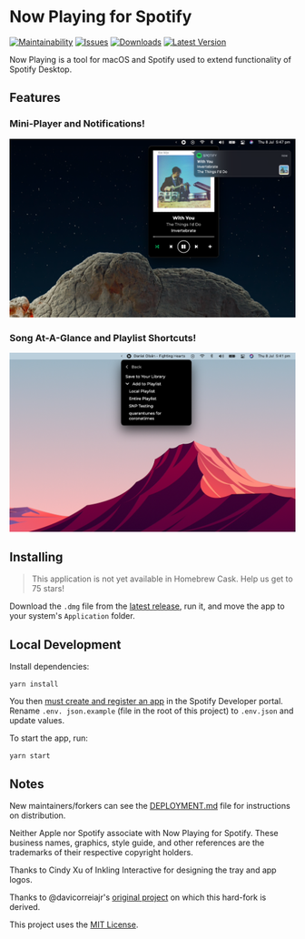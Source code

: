# Now Playing for Spotify

[![Maintainability][maintainability-badge]][maintainability-link]
[![Issues](https://img.shields.io/github/issues/teaminkling/mac-spotify-np)][issues]
[![Downloads][github-downloads-badge]][releases]
[![Latest Version][github-latest-release-badge]][latest-release]

Now Playing is a tool for macOS and Spotify used to extend functionality of Spotify Desktop.

## Features

### Mini-Player and Notifications!

![](docs/img/screenshot_1.png)

### Song At-A-Glance and Playlist Shortcuts!

![](docs/img/screenshot_2.png)

## Installing

> This application is not yet available in Homebrew Cask. Help us get to 75 stars!

Download the `.dmg` file from the [latest release][latest-release], run it, and move the app to your system's
`Application` folder.

## Local Development

Install dependencies:

```
yarn install
```

You then [must create and register an app][spotify-app-registration] in the Spotify Developer portal. Rename `.env.
json.example` (file in the root of this project) to `.env.json` and update values.

To start the app, run:

```
yarn start
```

## Notes

New maintainers/forkers can see the [DEPLOYMENT.md](DEPLOYMENT.md) file for instructions on distribution.

Neither Apple nor Spotify associate with Now Playing for Spotify. These business names, graphics, style guide, and 
other references are the trademarks of their respective copyright holders.

Thanks to Cindy Xu of Inkling Interactive for designing the tray and app logos.

Thanks to @davicorreiajr's [original project][old-version-repo] on which this hard-fork is derived.

This project uses the [MIT License](LICENSE).

[maintainability-badge]:       https://api.codeclimate.com/v1/badges/87b6080da2e2dce357a2/maintainability
[maintainability-link]:        https://codeclimate.com/github/teaminkling/mac-spotify-np/maintainability
[github-downloads-badge]:      https://img.shields.io/github/downloads/teaminkling/mac-spotify-np/total
[github-latest-release-badge]: https://img.shields.io/github/v/release/teaminkling/mac-spotify-np
[issues]:                      https://github.com/teaminkling/mac-spotify-np/issues
[releases]:                    https://github.com/teaminkling/mac-spotify-np/releases
[latest-release]:              https://github.com/teaminkling/mac-spotify-np/releases/latest
[spotify-app-registration]:    https://developer.spotify.com/documentation/general/guides/app-settings
[old-version-repo]:            https://github.com/davicorreiajr/spotify-now-playing
